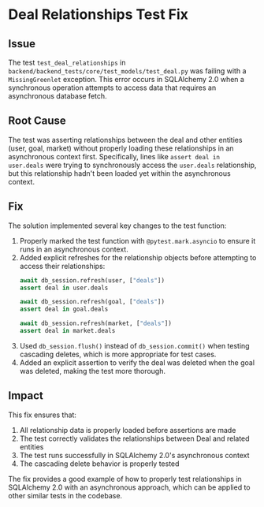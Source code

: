 # Deal Relationships Test Fix

## Issue
The test `test_deal_relationships` in `backend/backend_tests/core/test_models/test_deal.py` was failing with a `MissingGreenlet` exception. This error occurs in SQLAlchemy 2.0 when a synchronous operation attempts to access data that requires an asynchronous database fetch.

## Root Cause
The test was asserting relationships between the deal and other entities (user, goal, market) without properly loading these relationships in an asynchronous context first. Specifically, lines like `assert deal in user.deals` were trying to synchronously access the `user.deals` relationship, but this relationship hadn't been loaded yet within the asynchronous context.

## Fix
The solution implemented several key changes to the test function:

1. Properly marked the test function with `@pytest.mark.asyncio` to ensure it runs in an asynchronous context.
2. Added explicit refreshes for the relationship objects before attempting to access their relationships:
   ```python
   await db_session.refresh(user, ["deals"])
   assert deal in user.deals
   
   await db_session.refresh(goal, ["deals"])
   assert deal in goal.deals
   
   await db_session.refresh(market, ["deals"])
   assert deal in market.deals
   ```
3. Used `db_session.flush()` instead of `db_session.commit()` when testing cascading deletes, which is more appropriate for test cases.
4. Added an explicit assertion to verify the deal was deleted when the goal was deleted, making the test more thorough.

## Impact
This fix ensures that:
1. All relationship data is properly loaded before assertions are made
2. The test correctly validates the relationships between Deal and related entities
3. The test runs successfully in SQLAlchemy 2.0's asynchronous context
4. The cascading delete behavior is properly tested

The fix provides a good example of how to properly test relationships in SQLAlchemy 2.0 with an asynchronous approach, which can be applied to other similar tests in the codebase. 